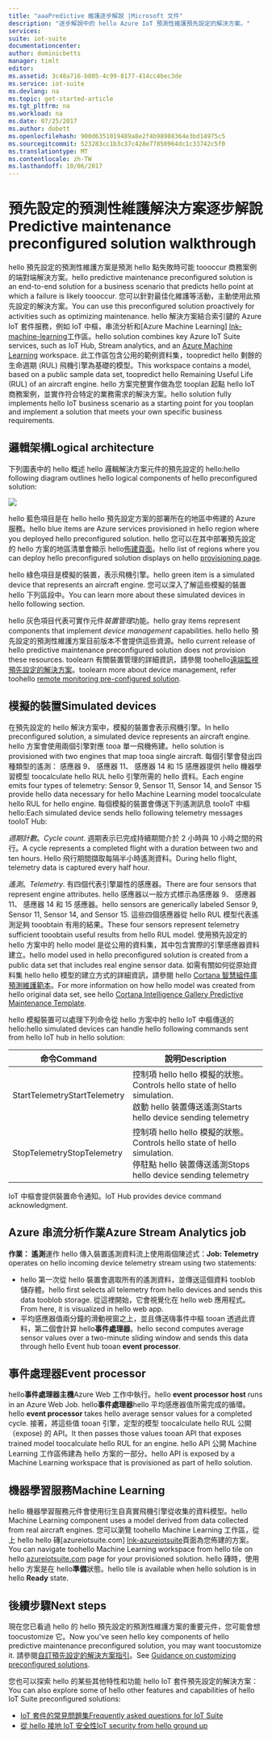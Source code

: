 ```yaml
---
title: "aaaPredictive 維護逐步解說 |Microsoft 文件"
description: "逐步解說中的 hello Azure IoT 預測性維護預先設定的解決方案。"
services: 
suite: iot-suite
documentationcenter: 
author: dominicbetts
manager: timlt
editor: 
ms.assetid: 3c48a716-b805-4c99-8177-414cc4bec3de
ms.service: iot-suite
ms.devlang: na
ms.topic: get-started-article
ms.tgt_pltfrm: na
ms.workload: na
ms.date: 07/25/2017
ms.author: dobett
ms.openlocfilehash: 900d6351019489a8e2f4b98908364e3bd14975c5
ms.sourcegitcommit: 523283cc1b3c37c428e77850964dc1c33742c5f0
ms.translationtype: MT
ms.contentlocale: zh-TW
ms.lasthandoff: 10/06/2017
---
```

# <a name="predictive-maintenance-preconfigured-solution-walkthrough"></a><span data-ttu-id="bd252-103">預先設定的預測性維護解決方案逐步解說</span><span class="sxs-lookup"><span data-stu-id="bd252-103">Predictive maintenance preconfigured solution walkthrough</span></span>

<span data-ttu-id="bd252-104">hello 預先設定的預測性維護方案是預測 hello 點失敗時可能 toooccur 商務案例的端對端解決方案。</span><span class="sxs-lookup"><span data-stu-id="bd252-104">hello predictive maintenance preconfigured solution is an end-to-end solution for a business scenario that predicts hello point at which a failure is likely toooccur.</span></span> <span data-ttu-id="bd252-105">您可以針對最佳化維護等活動，主動使用此預先設定的解決方案。</span><span class="sxs-lookup"><span data-stu-id="bd252-105">You can use this preconfigured solution proactively for activities such as optimizing maintenance.</span></span> <span data-ttu-id="bd252-106">hello 解決方案結合索引鍵的 Azure IoT 套件服務，例如 IoT 中樞，串流分析和[Azure Machine Learning] [ lnk-machine-learning]工作區。</span><span class="sxs-lookup"><span data-stu-id="bd252-106">hello solution combines key Azure IoT Suite services, such as IoT Hub, Stream analytics, and an [Azure Machine Learning][lnk-machine-learning] workspace.</span></span> <span data-ttu-id="bd252-107">此工作區包含公用的範例資料集，toopredict hello 剩餘的生命週期 (RUL) 飛機引擎為基礎的模型。</span><span class="sxs-lookup"><span data-stu-id="bd252-107">This workspace contains a model, based on a public sample data set, toopredict hello Remaining Useful Life (RUL) of an aircraft engine.</span></span> <span data-ttu-id="bd252-108">hello 方案完整實作做為您 tooplan 起點 hello IoT 商務案例，並實作符合特定的業務需求的解決方案。</span><span class="sxs-lookup"><span data-stu-id="bd252-108">hello solution fully implements hello IoT business scenario as a starting point for you tooplan and implement a solution that meets your own specific business requirements.</span></span>

## <a name="logical-architecture"></a><span data-ttu-id="bd252-109">邏輯架構</span><span class="sxs-lookup"><span data-stu-id="bd252-109">Logical architecture</span></span>

<span data-ttu-id="bd252-110">下列圖表中的 hello 概述 hello 邏輯解決方案元件的預先設定的 hello:</span><span class="sxs-lookup"><span data-stu-id="bd252-110">hello following diagram outlines hello logical components of hello preconfigured solution:</span></span>

![][img-architecture]

<span data-ttu-id="bd252-111">hello 藍色項目是在 hello hello 預先設定方案的部署所在的地區中佈建的 Azure 服務。</span><span class="sxs-lookup"><span data-stu-id="bd252-111">hello blue items are Azure services provisioned in hello region where you deployed hello preconfigured solution.</span></span> <span data-ttu-id="bd252-112">hello 您可以在其中部署預先設定的 hello 方案的地區清單會顯示 hello[佈建頁面][lnk-azureiotsuite]。</span><span class="sxs-lookup"><span data-stu-id="bd252-112">hello list of regions where you can deploy hello preconfigured solution displays on hello [provisioning page][lnk-azureiotsuite].</span></span>

<span data-ttu-id="bd252-113">hello 綠色項目是模擬的裝置，表示飛機引擎。</span><span class="sxs-lookup"><span data-stu-id="bd252-113">hello green item is a simulated device that represents an aircraft engine.</span></span> <span data-ttu-id="bd252-114">您可以深入了解這些模擬的裝置 hello 下列區段中。</span><span class="sxs-lookup"><span data-stu-id="bd252-114">You can learn more about these simulated devices in hello following section.</span></span>

<span data-ttu-id="bd252-115">hello 灰色項目代表可實作元件*裝置管理*功能。</span><span class="sxs-lookup"><span data-stu-id="bd252-115">hello gray items represent components that implement *device management* capabilities.</span></span> <span data-ttu-id="bd252-116">hello hello 預先設定的預測性維護方案目前版本不會提供這些資源。</span><span class="sxs-lookup"><span data-stu-id="bd252-116">hello current release of hello predictive maintenance preconfigured solution does not provision these resources.</span></span> <span data-ttu-id="bd252-117">toolearn 有關裝置管理的詳細資訊，請參閱 toohello[遠端監視預先設定的解決方案][lnk-remote-monitoring]。</span><span class="sxs-lookup"><span data-stu-id="bd252-117">toolearn more about device management, refer toohello [remote monitoring pre-configured solution][lnk-remote-monitoring].</span></span>

## <a name="simulated-devices"></a><span data-ttu-id="bd252-118">模擬的裝置</span><span class="sxs-lookup"><span data-stu-id="bd252-118">Simulated devices</span></span>

<span data-ttu-id="bd252-119">在預先設定的 hello 解決方案中，模擬的裝置會表示飛機引擎。</span><span class="sxs-lookup"><span data-stu-id="bd252-119">In hello preconfigured solution, a simulated device represents an aircraft engine.</span></span> <span data-ttu-id="bd252-120">hello 方案會使用兩個引擎對應 tooa 單一飛機佈建。</span><span class="sxs-lookup"><span data-stu-id="bd252-120">hello solution is provisioned with two engines that map tooa single aircraft.</span></span> <span data-ttu-id="bd252-121">每個引擎會發出四種類型的遙測： 感應器 9、 感應器 11、 感應器 14 和 15 感應器提供 hello 機器學習模型 toocalculate hello RUL hello 引擎所需的 hello 資料。</span><span class="sxs-lookup"><span data-stu-id="bd252-121">Each engine emits four types of telemetry: Sensor 9, Sensor 11, Sensor 14, and Sensor 15 provide hello data necessary for hello Machine Learning model toocalculate hello RUL for hello engine.</span></span> <span data-ttu-id="bd252-122">每個模擬的裝置會傳送下列遙測訊息 tooIoT 中樞 hello:</span><span class="sxs-lookup"><span data-stu-id="bd252-122">Each simulated device sends hello following telemetry messages tooIoT Hub:</span></span>

<span data-ttu-id="bd252-123">*週期計數*。</span><span class="sxs-lookup"><span data-stu-id="bd252-123">*Cycle count*.</span></span> <span data-ttu-id="bd252-124">週期表示已完成持續期間介於 2 小時與 10 小時之間的飛行。</span><span class="sxs-lookup"><span data-stu-id="bd252-124">A cycle represents a completed flight with a duration between two and ten hours.</span></span> <span data-ttu-id="bd252-125">Hello 飛行期間擷取每隔半小時遙測資料。</span><span class="sxs-lookup"><span data-stu-id="bd252-125">During hello flight, telemetry data is captured every half hour.</span></span>

<span data-ttu-id="bd252-126">*遙測*。</span><span class="sxs-lookup"><span data-stu-id="bd252-126">*Telemetry*.</span></span> <span data-ttu-id="bd252-127">有四個代表引擎屬性的感應器。</span><span class="sxs-lookup"><span data-stu-id="bd252-127">There are four sensors that represent engine attributes.</span></span> <span data-ttu-id="bd252-128">hello 感應器以一般方式標示為感應器 9、 感應器 11、 感應器 14 和 15 感應器。</span><span class="sxs-lookup"><span data-stu-id="bd252-128">hello sensors are generically labeled Sensor 9, Sensor 11, Sensor 14, and Sensor 15.</span></span> <span data-ttu-id="bd252-129">這些四個感應器從 hello RUL 模型代表遙測足夠 tooobtain 有用的結果。</span><span class="sxs-lookup"><span data-stu-id="bd252-129">These four sensors represent telemetry sufficient tooobtain useful results from hello RUL model.</span></span> <span data-ttu-id="bd252-130">使用預先設定的 hello 方案中的 hello model 是從公用的資料集，其中包含實際的引擎感應器資料建立。</span><span class="sxs-lookup"><span data-stu-id="bd252-130">hello model used in hello preconfigured solution is created from a public data set that includes real engine sensor data.</span></span> <span data-ttu-id="bd252-131">如需有關如何從原始資料集 hello hello 模型的建立方式的詳細資訊，請參閱 hello [Cortana 智慧組件庫預測維護範本][lnk-cortana-analytics]。</span><span class="sxs-lookup"><span data-stu-id="bd252-131">For more information on how hello model was created from hello original data set, see hello [Cortana Intelligence Gallery Predictive Maintenance Template][lnk-cortana-analytics].</span></span>

<span data-ttu-id="bd252-132">hello 模擬裝置可以處理下列命令從 hello 方案中的 hello IoT 中樞傳送的 hello:</span><span class="sxs-lookup"><span data-stu-id="bd252-132">hello simulated devices can handle hello following commands sent from hello IoT hub in hello solution:</span></span>

| <span data-ttu-id="bd252-133">命令</span><span class="sxs-lookup"><span data-stu-id="bd252-133">Command</span></span> | <span data-ttu-id="bd252-134">說明</span><span class="sxs-lookup"><span data-stu-id="bd252-134">Description</span></span> |
| --- | --- |
| <span data-ttu-id="bd252-135">StartTelemetry</span><span class="sxs-lookup"><span data-stu-id="bd252-135">StartTelemetry</span></span> |<span data-ttu-id="bd252-136">控制項 hello hello 模擬的狀態。</span><span class="sxs-lookup"><span data-stu-id="bd252-136">Controls hello state of hello simulation.</span></span><br/><span data-ttu-id="bd252-137">啟動 hello 裝置傳送遙測</span><span class="sxs-lookup"><span data-stu-id="bd252-137">Starts hello device sending telemetry</span></span> |
| <span data-ttu-id="bd252-138">StopTelemetry</span><span class="sxs-lookup"><span data-stu-id="bd252-138">StopTelemetry</span></span> |<span data-ttu-id="bd252-139">控制項 hello hello 模擬的狀態。</span><span class="sxs-lookup"><span data-stu-id="bd252-139">Controls hello state of hello simulation.</span></span><br/><span data-ttu-id="bd252-140">停駐點 hello 裝置傳送遙測</span><span class="sxs-lookup"><span data-stu-id="bd252-140">Stops hello device sending telemetry</span></span> |

<span data-ttu-id="bd252-141">IoT 中樞會提供裝置命令通知。</span><span class="sxs-lookup"><span data-stu-id="bd252-141">IoT Hub provides device command acknowledgment.</span></span>

## <a name="azure-stream-analytics-job"></a><span data-ttu-id="bd252-142">Azure 串流分析作業</span><span class="sxs-lookup"><span data-stu-id="bd252-142">Azure Stream Analytics job</span></span>

<span data-ttu-id="bd252-143">**作業： 遙測**運作 hello 傳入裝置遙測資料流上使用兩個陳述式：</span><span class="sxs-lookup"><span data-stu-id="bd252-143">**Job: Telemetry** operates on hello incoming device telemetry stream using two statements:</span></span>

* <span data-ttu-id="bd252-144">hello 第一次從 hello 裝置會選取所有的遙測資料，並傳送這個資料 tooblob 儲存體。</span><span class="sxs-lookup"><span data-stu-id="bd252-144">hello first selects all telemetry from hello devices and sends this data tooblob storage.</span></span> <span data-ttu-id="bd252-145">從這裡開始，它會視覺化在 hello web 應用程式。</span><span class="sxs-lookup"><span data-stu-id="bd252-145">From here, it is visualized in hello web app.</span></span>
* <span data-ttu-id="bd252-146">平均感應器值兩分鐘的滑動視窗之上，並且傳送嗨事件中樞 tooan 透過此資料，第二個會計算 hello**事件處理器**。</span><span class="sxs-lookup"><span data-stu-id="bd252-146">hello second computes average sensor values over a two-minute sliding window and sends this data through hello Event hub tooan **event processor**.</span></span>

## <a name="event-processor"></a><span data-ttu-id="bd252-147">事件處理器</span><span class="sxs-lookup"><span data-stu-id="bd252-147">Event processor</span></span>
<span data-ttu-id="bd252-148">hello**事件處理器主機**Azure Web 工作中執行。</span><span class="sxs-lookup"><span data-stu-id="bd252-148">hello **event processor host** runs in an Azure Web Job.</span></span> <span data-ttu-id="bd252-149">hello**事件處理器**hello 平均感應器值所需完成的循環。</span><span class="sxs-lookup"><span data-stu-id="bd252-149">hello **event processor** takes hello average sensor values for a completed cycle.</span></span> <span data-ttu-id="bd252-150">接著，將這些值 tooan 引擎，定型的模型 toocalculate hello RUL 公開 （expose) 的 API。</span><span class="sxs-lookup"><span data-stu-id="bd252-150">It then passes those values tooan API that exposes trained model toocalculate hello RUL for an engine.</span></span> <span data-ttu-id="bd252-151">hello API 公開 Machine Learning 工作區佈建為 hello 方案的一部分。</span><span class="sxs-lookup"><span data-stu-id="bd252-151">hello API is exposed by a Machine Learning workspace that is provisioned as part of hello solution.</span></span>

## <a name="machine-learning"></a><span data-ttu-id="bd252-152">機器學習服務</span><span class="sxs-lookup"><span data-stu-id="bd252-152">Machine Learning</span></span>
<span data-ttu-id="bd252-153">hello 機器學習服務元件會使用衍生自真實飛機引擎從收集的資料模型。</span><span class="sxs-lookup"><span data-stu-id="bd252-153">hello Machine Learning component uses a model derived from data collected from real aircraft engines.</span></span> <span data-ttu-id="bd252-154">您可以瀏覽 toohello Machine Learning 工作區，從上 hello hello 磚[azureiotsuite.com] [ lnk-azureiotsuite]頁面為您佈建的方案。</span><span class="sxs-lookup"><span data-stu-id="bd252-154">You can navigate toohello Machine Learning workspace from hello tile on hello [azureiotsuite.com][lnk-azureiotsuite] page for your provisioned solution.</span></span> <span data-ttu-id="bd252-155">hello 磚時，使用 hello 方案是在 hello**準備**狀態。</span><span class="sxs-lookup"><span data-stu-id="bd252-155">hello tile is available when hello solution is in hello **Ready** state.</span></span>


## <a name="next-steps"></a><span data-ttu-id="bd252-156">後續步驟</span><span class="sxs-lookup"><span data-stu-id="bd252-156">Next steps</span></span>
<span data-ttu-id="bd252-157">現在您已看過 hello 的 hello 預先設定的預測性維護方案的重要元件，您可能會想 toocustomize 它。</span><span class="sxs-lookup"><span data-stu-id="bd252-157">Now you've seen hello key components of hello predictive maintenance preconfigured solution, you may want toocustomize it.</span></span> <span data-ttu-id="bd252-158">請參閱[自訂預先設定的解決方案指引][lnk-customize]。</span><span class="sxs-lookup"><span data-stu-id="bd252-158">See [Guidance on customizing preconfigured solutions][lnk-customize].</span></span>

<span data-ttu-id="bd252-159">您也可以探索 hello 的某些其他特性和功能 hello IoT 套件預先設定的解決方案：</span><span class="sxs-lookup"><span data-stu-id="bd252-159">You can also explore some of hello other features and capabilities of hello IoT Suite preconfigured solutions:</span></span>

* <span data-ttu-id="bd252-160">[IoT 套件的常見問題集][lnk-faq]</span><span class="sxs-lookup"><span data-stu-id="bd252-160">[Frequently asked questions for IoT Suite][lnk-faq]</span></span>
* <span data-ttu-id="bd252-161">[從 hello 接地 IoT 安全性][lnk-security-groundup]</span><span class="sxs-lookup"><span data-stu-id="bd252-161">[IoT security from hello ground up][lnk-security-groundup]</span></span>

[img-architecture]: media/iot-suite-predictive-walkthrough/architecture.png

[lnk-remote-monitoring]: iot-suite-remote-monitoring-sample-walkthrough.md
[lnk-cortana-analytics]: http://gallery.cortanaintelligence.com/Collection/Predictive-Maintenance-Template-3
[lnk-azureiotsuite]: https://www.azureiotsuite.com/
[lnk-customize]: iot-suite-guidance-on-customizing-preconfigured-solutions.md
[lnk-faq]: iot-suite-faq.md
[lnk-security-groundup]: securing-iot-ground-up.md
[lnk-machine-learning]: https://azure.microsoft.com/services/machine-learning/